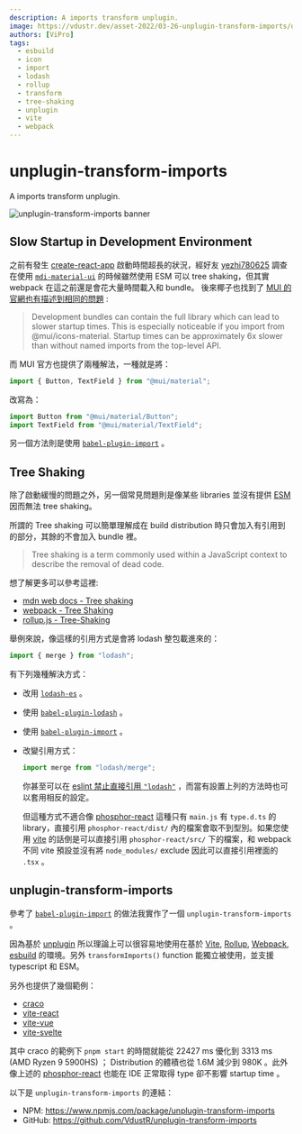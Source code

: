 ```yaml
---
description: A imports transform unplugin.
image: https://vdustr.dev/asset-2022/03-26-unplugin-transform-imports/og.png
authors: [ViPro]
tags:
  - esbuild
  - icon
  - import
  - lodash
  - rollup
  - transform
  - tree-shaking
  - unplugin
  - vite
  - webpack
---
```


# unplugin-transform-imports

A imports transform unplugin.

![unplugin-transform-imports banner](https://vdustr.dev/asset-2022/03-26-unplugin-transform-imports/og.png)

<!--truncate-->

## Slow Startup in Development Environment

之前有發生 [create-react-app](https://github.com/facebook/create-react-app) 啟動時間超長的狀況，經好友 [yezhi780625](https://github.com/yezhi780625) 調查在使用 [`mdi-material-ui`](https://github.com/TeamWertarbyte/mdi-material-ui) 的時候雖然使用 ESM 可以 tree shaking，但其實 webpack 在這之前還是會花大量時間載入和 bundle。 後來椰子也找到了 [MUI 的官網也有描述到相同的問題](https://mui.com/guides/minimizing-bundle-size/#development-environment) :

> Development bundles can contain the full library which can lead to slower startup times. This is especially noticeable if you import from @mui/icons-material. Startup times can be approximately 6x slower than without named imports from the top-level API.

而 MUI 官方也提供了兩種解法，一種就是將：

```ts
import { Button, TextField } from "@mui/material";
```

改寫為：

```ts
import Button from "@mui/material/Button";
import TextField from "@mui/material/TextField";
```

另一個方法則是使用 [`babel-plugin-import`](https://github.com/umijs/babel-plugin-import) 。

## Tree Shaking

除了啟動緩慢的問題之外，另一個常見問題則是像某些 libraries 並沒有提供 [ESM](https://nodejs.org/api/esm.html) 因而無法 tree shaking。

所謂的 Tree shaking 可以簡單理解成在 build distribution 時只會加入有引用到的部分，其餘的不會加入 bundle 裡。

> Tree shaking is a term commonly used within a JavaScript context to describe the removal of dead code.

想了解更多可以參考這裡:

- [mdn web docs - Tree shaking](https://developer.mozilla.org/en-US/docs/Glossary/Tree_shaking)
- [webpack - Tree Shaking](https://webpack.js.org/guides/tree-shaking/)
- [rollup.js - Tree-Shaking](https://rollupjs.org/guide/en/#tree-shaking)

舉例來說，像這樣的引用方式是會將 lodash 整包載進來的：

```ts
import { merge } from "lodash";
```

有下列幾種解決方式：

- 改用 [`lodash-es`](https://www.npmjs.com/package/lodash-es) 。
- 使用 [`babel-plugin-lodash`](https://github.com/lodash/babel-plugin-lodash) 。
- 使用 [`babel-plugin-import`](https://github.com/umijs/babel-plugin-import) 。
- 改變引用方式：

  ```ts
  import merge from "lodash/merge";
  ```

  你甚至可以在 [eslint 禁止直接引用 `"lodash"`](https://eslint.org/docs/rules/no-restricted-imports) ，而當有設置上列的方法時也可以套用相反的設定。

  但這種方式不適合像 [phosphor-react](https://github.com/phosphor-icons/phosphor-react) 這種只有 `main.js` 有 `type.d.ts` 的 library，直接引用 `phosphor-react/dist/` 內的檔案會取不到型別。如果您使用 [vite](https://github.com/vitejs/vite) 的話倒是可以直接引用 `phosphor-react/src/` 下的檔案，和 webpack 不同 vite 預設並沒有將 `node_modules/` exclude 因此可以直接引用裡面的 `.tsx` 。

## unplugin-transform-imports

參考了 [`babel-plugin-import`](https://github.com/umijs/babel-plugin-import) 的做法我實作了一個 `unplugin-transform-imports` 。

因為基於 [unplugin](https://github.com/unjs/unplugin) 所以理論上可以很容易地使用在基於 [Vite](https://vitejs.dev/), [Rollup](https://rollupjs.org/), [Webpack](https://webpack.js.org/), [esbuild](https://esbuild.github.io/) 的環境。另外 `transformImports()` function 能獨立被使用，並支援 typescript 和 ESM。

另外也提供了幾個範例：

- [craco](https://github.com/VdustR/unplugin-transform-imports/tree/d6cc11a/packages/demo-craco)
- [vite-react](https://github.com/VdustR/unplugin-transform-imports/tree/d6cc11a/packages/demo-vite)
- [vite-vue](https://github.com/VdustR/unplugin-transform-imports/tree/d6cc11a/packages/demo-vite-vue)
- [vite-svelte](https://github.com/VdustR/unplugin-transform-imports/tree/d6cc11a/packages/demo-vite-svelte)

其中 craco 的範例下 `pnpm start` 的時間就能從 22427 ms 優化到 3313 ms (AMD Ryzen 9 5900HS) ； Distribution 的體積也從 1.6M 減少到 980K 。此外像上述的 [phosphor-react](https://github.com/phosphor-icons/phosphor-react) 也能在 IDE 正常取得 type 卻不影響 startup time 。

以下是 `unplugin-transform-imports` 的連結：

- NPM: <https://www.npmjs.com/package/unplugin-transform-imports>
- GitHub: <https://github.com/VdustR/unplugin-transform-imports>
